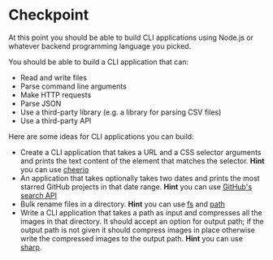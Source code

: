 # Checkpoint

At this point you should be able to build CLI applications using Node.js or whatever backend programming language you picked.

You should be able to build a CLI application that can:

- Read and write files
- Parse command line arguments
- Make HTTP requests
- Parse JSON
- Use a third-party library (e.g. a library for parsing CSV files)
- Use a third-party API

Here are some ideas for CLI applications you can build: 

- Create a CLI application that takes a URL and a CSS selector arguments and prints the text content of the element that matches the selector. **Hint** you can use [cheerio](https://github.com/cheeriojs/cheerio)
- An application that takes optionally takes two dates and prints the most starred GitHub projects in that date range. **Hint** you can use [GitHub's search API](https://developer.github.com/v3/search/#search-repositories)
- Bulk rename files in a directory. **Hint** you can use [fs](https://nodejs.org/api/fs.html) and [path](https://nodejs.org/api/path.html)
- Write a CLI application that takes a path as input and compresses all the images in that directory. It should accept an option for output path; if the output path is not given it should compress images in place otherwise write the compressed images to the output path. **Hint** you can use [sharp](https://github.com/lovell/sharp).

